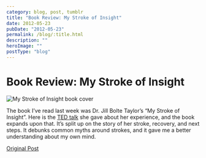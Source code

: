 ```yaml
---
category: blog, post, tumblr
title: "Book Review: My Stroke of Insight"
date: 2012-05-23
pubDate: "2012-05-23"
permalink: /blog/:title.html
description: ""
heroImage: ""
postType: "blog"
---
```


# Book Review: My Stroke of Insight

![My Stroke of Insight book cover](http://68.media.tumblr.com/tumblr_m4d0yvu1G71qz81kho1_400.jpg)

The book I’ve read last week was Dr. Jill Bolte Taylor’s “My Stroke of Insight”. Here is the [TED talk](http://www.ted.com/talks/jill_bolte_taylor_s_powerful_stroke_of_insight) she gave about her experience, and the book expands upon that. It’s split up on the story of her stroke, recovery, and next steps. It debunks common myths around strokes, and it gave me a better understanding about my own mind.

[Original Post](http://jermspeaks.com/post/23614392227/the-book-ive-read-last-week-was-dr-jill-bolte)
